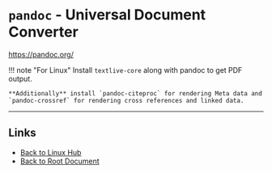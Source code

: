 # `pandoc` - Universal Document Converter

<https://pandoc.org/>

!!! note "For Linux"
    Install `textlive-core` along with pandoc to get PDF output.

    **Additionally** install `pandoc-citeproc` for rendering Meta data and `pandoc-crossref` for rendering cross references and linked data.

----
<!-- Footer Begins Here -->
## Links

- [Back to Linux Hub](./README.md)
- [Back to Root Document](../README.md)
